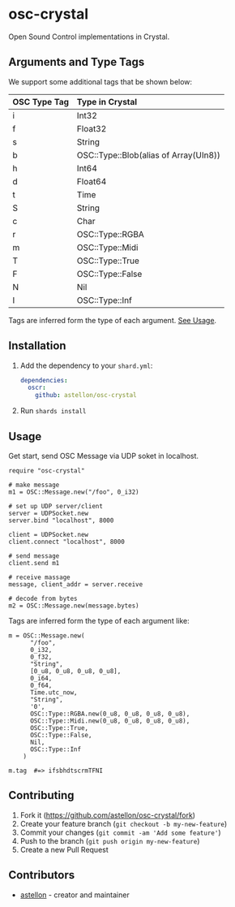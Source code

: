 # osc-crystal

Open Sound Control implementations in Crystal.

## Arguments and Type Tags

We support some additional tags that be
shown below:

|OSC Type Tag|Type in Crystal                      |
|:-----------|:--------------                      |
|i           |Int32                                |
|f           |Float32                              |
|s           |String                               |
|b           |OSC::Type::Blob(alias of Array(UIn8))|
|h           |Int64                                |
|d           |Float64                              |
|t           |Time                                 |
|S           |String                               |
|c           |Char                                 |
|r           |OSC::Type::RGBA                      |
|m           |OSC::Type::Midi                      |
|T           |OSC::Type::True                      |
|F           |OSC::Type::False                     |
|N           |Nil                                  |
|I           |OSC::Type::Inf                       |

Tags are inferred form the type of each argument. [See Usage](https://github.com/astellon/osc-crystal#usage).

## Installation

1. Add the dependency to your `shard.yml`:

   ```yaml
   dependencies:
     oscr:
       github: astellon/osc-crystal
   ```

2. Run `shards install`

## Usage

Get start, send OSC Message via UDP soket in localhost.

```crystal
require "osc-crystal"

# make message
m1 = OSC::Message.new("/foo", 0_i32)

# set up UDP server/client
server = UDPSocket.new
server.bind "localhost", 8000

client = UDPSocket.new
client.connect "localhost", 8000

# send message
client.send m1

# receive massage
message, client_addr = server.receive

# decode from bytes
m2 = OSC::Message.new(message.bytes)
```

Tags are inferred form the type of each argument like:

```crystal
m = OSC::Message.new(
      "/foo",
      0_i32,
      0_f32,
      "String",
      [0_u8, 0_u8, 0_u8, 0_u8],
      0_i64,
      0_f64,
      Time.utc_now,
      "String",
      '0',
      OSC::Type::RGBA.new(0_u8, 0_u8, 0_u8, 0_u8),
      OSC::Type::Midi.new(0_u8, 0_u8, 0_u8, 0_u8),
      OSC::Type::True,
      OSC::Type::False,
      Nil,
      OSC::Type::Inf
    )

m.tag  #=> ifsbhdtscrmTFNI
```

## Contributing

1. Fork it (<https://github.com/astellon/osc-crystal/fork>)
2. Create your feature branch (`git checkout -b my-new-feature`)
3. Commit your changes (`git commit -am 'Add some feature'`)
4. Push to the branch (`git push origin my-new-feature`)
5. Create a new Pull Request

## Contributors

- [astellon](https://github.com/astellon) - creator and maintainer

